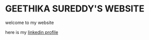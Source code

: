 # GEETHIKA SUREDDY'S WEBSITE

welcome to my website

here is my [linkedin profile](https://www.linkedin.com/in/geethika-sureddy-0500a8202/)
